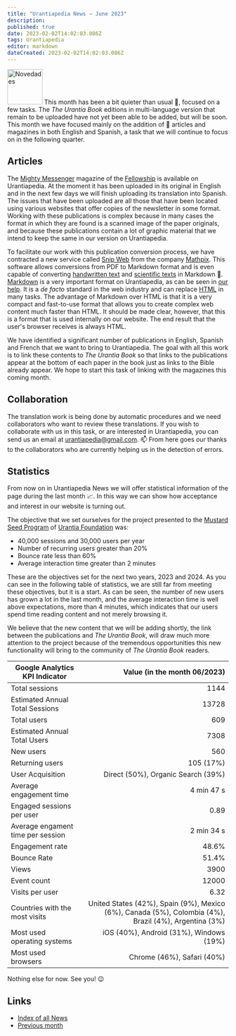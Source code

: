 ```yaml
---
title: "Urantiapedia News — June 2023"
description: 
published: true
date: 2023-02-02T14:02:03.086Z
tags: Urantiapedia
editor: markdown
dateCreated: 2023-02-02T14:02:03.086Z
---
```


<img src="/_assets/svg/icon-news.svg" alt="Novedades" style="width: 80px;"> This month has been a bit quieter than usual :sunrise:, focused on a few tasks. The _The Urantia Book_ editions in multi-language version that remain to be uploaded have not yet been able to be added, but will be soon. This month we have focused mainly on the addition of :page_with_curl: articles and magazines in both English and Spanish, a task that we will continue to focus on in the following quarter.

## Articles

The [Mighty Messenger](/en/index/articles_mighty_messenger) magazine of the [Fellowship](https://urantiabook.org/) is available on Urantiapedia. At the moment it has been uploaded in its original in English and in the next few days we will finish uploading its translation into Spanish. The issues that have been uploaded are all those that have been located using various websites that offer copies of the newsletter in some format. Working with these publications is complex because in many cases the format in which they are found is a scanned image of the paper originals, and because these publications contain a lot of graphic material that we intend to keep the same in our version on Urantiapedia.

To facilitate our work with this publication conversion process, we have contracted a new service called [Snip Web](https://snip.mathpix.com/) from the company [Mathpix](https://mathpix.com/). This software allows conversions from PDF to Markdown format and is even capable of converting [handwritten text](https://mathpix.com/handwriting-recognition) and [scientific texts](https://mathpix.com/docs/mathpix-markdown/overview) in Markdown :muscle:. [Markdown](https://commonmark.org/) is a very important format on Urantiapedia, as can be seen in [our help](/en/help/web_markdown_editor). It is a _de facto_ standard in the web industry and can replace [HTML](https://es.wikipedia.org/wiki/HTML) in many tasks. The advantage of Markdown over HTML is that it is a very compact and fast-to-use format that allows you to create complex web content much faster than HTML. It should be made clear, however, that this is a format that is used internally on our website. The end result that the user's browser receives is always HTML.

We have identified a significant number of publications in English, Spanish and French that we want to bring to Urantiapedia. The goal with all this work is to link these contents to _The Urantia Book_ so that links to the publications appear at the bottom of each paper in the book just as links to the Bible already appear. We hope to start this task of linking with the magazines this coming month. 

## Collaboration 

The translation work is being done by automatic procedures and we need collaborators who want to review these translations. If you wish to collaborate with us in this task, or are interested in Urantiapedia, you can send us an email at urantiapedia@gmail.com. :mailbox: From here goes our thanks to the collaborators who are currently helping us in the detection of errors.

## Statistics

From now on in Urantiapedia News we will offer statistical information of the page during the last month :chart_with_upwards_trend:. In this way we can show how acceptance and interest in our website is turning out. 

The objective that we set ourselves for the project presented to the [Mustard Seed Program](https://www.urantia.org/news/2023-03/mustard-seed-grants-program) of [Urantia Foundation](https://www.urantia.org/) was: 
- 40,000 sessions and 30,000 users per year 
- Number of recurring users greater than 20% 
- Bounce rate less than 60% 
- Average interaction time greater than 2 minutes

These are the objectives set for the next two years, 2023 and 2024. As you can see in the following table of statistics, we are still far from meeting these objectives, but it is a start. As can be seen, the number of new users has grown a lot in the last month, and the average interaction time is well above expectations, more than 4 minutes, which indicates that our users spend time reading content and not merely browsing it.

We believe that the new content that we will be adding shortly, the link between the publications and _The Urantia Book_, will draw much more attention to the project because of the tremendous opportunities this new functionality will bring to the community of _The Urantia Book_ readers.

Google Analytics KPI Indicator | Value (in the month 06/2023) 
--- | ---: 
Total sessions | 1144 
Estimated Annual Total Sessions | 13728 
Total users | 609 
Estimated Annual Total Users | 7308 
New users | 560 
Returning users | 105 (17%) 
User Acquisition | Direct (50%), Organic Search (39%) 
Average engagement time | 4 min 47 s 
Engaged sessions per user | 0.89 
Average engament time per session | 2 min 34 s 
Engagement rate | 48.6% 
Bounce Rate | 51.4% 
Views | 3900 
Event count | 12000 
Visits per user | 6.32
Countries with the most visits | United States (42%), Spain (9%), Mexico (6%), Canada (5%), Colombia (4%), Brazil (4%), Argentina (3%) 
Most used operating systems | iOS (40%), Android (31%), Windows (19%) 
Most used browsers | Chrome (46%), Safari (40%) 

Nothing else for now. See you! :wink: 

## Links 

- [Index of all News](/es/news) 
- [Previous month](/es/news/2023/05)

